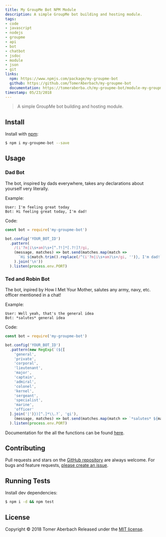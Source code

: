 ```yaml
---
title: My GroupMe Bot NPM Module
description: A simple GroupMe bot building and hosting module.
tags:
- code
- javascript
- nodejs
- groupme
- api
- bot
- chatbot
- jsdoc
- module
- json
- git
links:
  npm: https://www.npmjs.com/package/my-groupme-bot
  github: https://github.com/TomerAberbach/my-groupme-bot
  documentation: https://tomeraberba.ch/my-groupme-bot/module-my-groupme-bot.html
timestamp: 05/23/2018
---
```

> A simple GroupMe bot building and hosting module.

## Install

Install with [npm](https://www.npmjs.com):

```sh
$ npm i my-groupme-bot --save
```

## Usage

### Dad Bot
The bot, inspired by dads everywhere, takes any declarations about yourself very literally.

Example:
```
User: I'm feeling great today
Bot: Hi feeling great today, I'm dad!
```
Code:
```js
const bot = require('my-groupme-bot')

bot.config('YOUR_BOT_ID')
  .pattern(
    /(i'?m|i\s+am)\s+[^.?!]*[.?!]?/gi,
    (message, matches) => bot.send(matches.map(match =>
      `Hi ${match.trim().replace(/^(i'?m|i\s+am)\s+/gi, '')}, I'm dad!`
    ).join('\n'))
  ).listen(process.env.PORT)
```

### Ted and Robin Bot
The bot, inpired by How I Met Your Mother, salutes any army, navy, etc. officer mentioned in a chat!

Example:
```
User: Well yeah, that's the general idea
Bot: *salutes* general idea
```
Code:
```js
const bot = require('my-groupme-bot')

bot.config('YOUR_BOT_ID')
  .pattern(new RegExp(`(${[
    'general',
    'private',
    'corporal',
    'lieutenant',
    'major',
    'captain',
    'admiral',
    'colonel',
    'kernel',
    'sergeant',
    'specialist',
    'marine',
    'officer'
  ].join('|')})[^.]*\\.?`, 'gi'),
    (message, matches) => bot.send(matches.map(match => `*salutes* ${match.trim()}`).join('\n'))
  ).listen(process.env.PORT)
```

Documentation for the all the functions can be found [here](https://tomeraberba.ch/my-groupme-bot/module-my-groupme-bot.html).

## Contributing

Pull requests and stars on the [GitHub repository](https://github.com/TomerAberbach/my-groupme-bot) are always welcome. For bugs and feature requests, [please create an issue](https://github.com/TomerAberbach/my-groupme-bot/issues/new).

## Running Tests

Install dev dependencies:

```sh
$ npm i -d && npm test
```

## License

Copyright © 2018 Tomer Aberbach
Released under the [MIT license](https://github.com/TomerAberbach/my-groupme-bot/blob/master/LICENSE).
